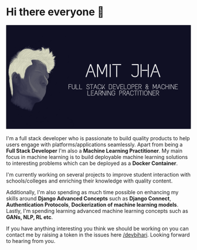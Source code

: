 # Hi there everyone 👋

<!--
**devbihari/devbihari** is a ✨ _special_ ✨ repository because its `README.md` (this file) appears on your GitHub profile.

Here are some ideas to get you started:

- 🔭 I’m currently working on ...
- 🌱 I’m currently learning ...
- 👯 I’m looking to collaborate on ...
- 🤔 I’m looking for help with ...
- 💬 Ask me about ...
- 📫 How to reach me: ...
- 😄 Pronouns: ...
- ⚡ Fun fact: ...
-->

![header image](/header.png)

I'm a full stack developer who is passionate to build quality products to help users engage with platforms/applications seamlessly. Apart from being a __Full Stack Developer__ I'm also a __Machine Learning Practitioner__. My main focus in machine learning is to build deployable machine learning solutions to interesting problems which can be deployed as a __Docker Container__.

I'm currently working on several projects to improve student interaction with schools/colleges and enriching their knowledge with quality content.

Additionally, I'm also spending as much time possible on enhancing my skills around __Django Advanced Concepts__ such as __Django Connect__, __Authentication Protocols__, __Dockerization of machine learning models__. Lastly, I'm spending learning advanced machine learning concepts such as __GANs, NLP, RL etc__.

If you have anything interesting you think we should be working on you can contact me by raising a token in the issues here [/devbihari](https://github.com/devbihari/devbihari/issues). Looking forward to hearing from you.
